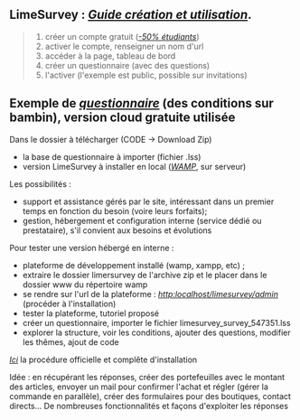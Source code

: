 
## LimeSurvey : *[Guide création et utilisation](https://manual.limesurvey.org/Quick_start_guide_-_LimeSurvey_3.0%2B#Introduction_-_What_is_LimeSurvey.3F.2Ffr)*.


> 1. créer un compte gratuit (*[-50% étudiants](https://www.limesurvey.org/fr/aide/faq/42-votre-abonnement/537-y-a-t-il-des-reductions-pour-les-institutions-scolaires-organisations-caritatives-etudiants)*)
> 2. activer le compte, renseigner un nom d'url
> 3. accéder à la page, tableau de bord
> 4. créer un questionnaire (avec des questions)
> 5. l'activer (l'exemple est public, possible sur invitations)

## Exemple de *[questionnaire](https://testeur.limesurvey.net/547351)* (des conditions sur bambin), version cloud gratuite utilisée

Dans le dossier à télécharger (CODE -> Download Zip)
- la base de questionnaire à importer (fichier .lss)
- version LimeSurvey à installer en local (*[WAMP](https://www.wampserver.com/)*, sur serveur)


Les possibilités :
- support et assistance gérés par le site, intéressant dans un premier temps en fonction du besoin (voire leurs forfaits);
- gestion, hébergement et configuration interne (service dédié ou prestataire), s'il convient aux besoins et évolutions


Pour tester une version hébergé en interne :
- plateforme de développement installé (wamp, xampp, etc) ;
- extraire le dossier limersurvey de l'archive zip et le placer dans le dossier www du répertoire wamp
- se rendre sur l'url de la plateforme : *[http:localhost/limesurvey/admin](http:localhost/limesurvey/admin)* (procéder à l'installation)
- tester la plateforme, tutoriel proposé
- créer un questionnaire, importer le fichier limesurvey_survey_547351.lss 
- explorer la structure, voir les conditions, ajouter des questions, modifier les thêmes, ajout de code

*[Ici](https://manual.limesurvey.org/Installation_-_LimeSurvey_CE#Download_the_LimeSurvey_package)* la procédure officielle et complête d'installation


Idée : en récupérant les réponses, créer des portefeuilles avec le montant des articles, envoyer un mail pour confirmer l'achat et régler (gérer la commande en parallèle), créer des formulaires pour des boutiques, contact directs... 
De nombreuses fonctionnalités et façons d'exploiter les réponses


